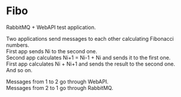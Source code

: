 # Fibo
RabbitMQ + WebAPI test application.  

Two applications send messages to each other calculating Fibonacci numbers.  
First app sends Ni to the second one.  
Second app calculates Ni+1 = Ni-1 + Ni and sends it to the first one.  
First app calculates Ni + Ni+1 and sends the result to the second one.  
And so on.  

Messages from 1 to 2 go through WebAPI.  
Messages from 2 to 1 go through RabbitMQ.
